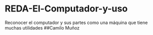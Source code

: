 # REDA-El-Computador-y-uso
Reconocer el computador y sus partes como una máquina que  tiene muchas utilidades
##Camilo Muñoz
